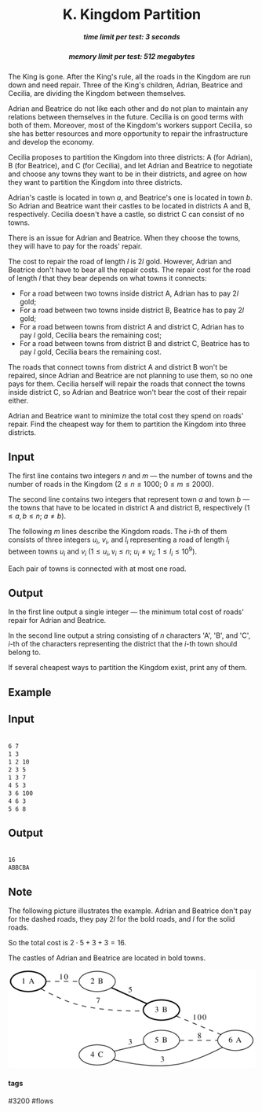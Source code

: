 <h1 style='text-align: center;'> K. Kingdom Partition</h1>

<h5 style='text-align: center;'>time limit per test: 3 seconds</h5>
<h5 style='text-align: center;'>memory limit per test: 512 megabytes</h5>

The King is gone. After the King's rule, all the roads in the Kingdom are run down and need repair. Three of the King's children, Adrian, Beatrice and Cecilia, are dividing the Kingdom between themselves.

Adrian and Beatrice do not like each other and do not plan to maintain any relations between themselves in the future. Cecilia is on good terms with both of them. Moreover, most of the Kingdom's workers support Cecilia, so she has better resources and more opportunity to repair the infrastructure and develop the economy. 

Cecilia proposes to partition the Kingdom into three districts: A (for Adrian), B (for Beatrice), and C (for Cecilia), and let Adrian and Beatrice to negotiate and choose any towns they want to be in their districts, and agree on how they want to partition the Kingdom into three districts.

Adrian's castle is located in town $a$, and Beatrice's one is located in town $b$. So Adrian and Beatrice want their castles to be located in districts A and B, respectively. Cecilia doesn't have a castle, so district C can consist of no towns.

There is an issue for Adrian and Beatrice. When they choose the towns, they will have to pay for the roads' repair.

The cost to repair the road of length $l$ is $2l$ gold. However, Adrian and Beatrice don't have to bear all the repair costs. The repair cost for the road of length $l$ that they bear depends on what towns it connects:

* For a road between two towns inside district A, Adrian has to pay $2l$ gold;
* For a road between two towns inside district B, Beatrice has to pay $2l$ gold;
* For a road between towns from district A and district C, Adrian has to pay $l$ gold, Cecilia bears the remaining cost;
* For a road between towns from district B and district C, Beatrice has to pay $l$ gold, Cecilia bears the remaining cost.

The roads that connect towns from district A and district B won't be repaired, since Adrian and Beatrice are not planning to use them, so no one pays for them. Cecilia herself will repair the roads that connect the towns inside district C, so Adrian and Beatrice won't bear the cost of their repair either.

Adrian and Beatrice want to minimize the total cost they spend on roads' repair. Find the cheapest way for them to partition the Kingdom into three districts.

## Input

The first line contains two integers $n$ and $m$ — the number of towns and the number of roads in the Kingdom ($2 \le n \le 1000$; $0 \le m \le 2000$).

The second line contains two integers that represent town $a$ and town $b$ — the towns that have to be located in district A and district B, respectively ($1 \le a, b \le n$; $a \ne b$).

The following $m$ lines describe the Kingdom roads. The $i$-th of them consists of three integers $u_i$, $v_i$, and $l_i$ representing a road of length $l_i$ between towns $u_i$ and $v_i$ ($1 \le u_i, v_i \le n$; $u_i \ne v_i$; $1 \le l_i \le 10^9$).

Each pair of towns is connected with at most one road.

## Output

In the first line output a single integer — the minimum total cost of roads' repair for Adrian and Beatrice.

In the second line output a string consisting of $n$ characters 'A', 'B', and 'C', $i$-th of the characters representing the district that the $i$-th town should belong to.

If several cheapest ways to partition the Kingdom exist, print any of them.

## Example

## Input


```

6 7
1 3
1 2 10
2 3 5
1 3 7
4 5 3
3 6 100
4 6 3
5 6 8

```
## Output


```

16
ABBCBA

```
## Note

The following picture illustrates the example. Adrian and Beatrice don't pay for the dashed roads, they pay $2l$ for the bold roads, and $l$ for the solid roads.

So the total cost is $2 \cdot 5 + 3 + 3 = 16$.

The castles of Adrian and Beatrice are located in bold towns.

 ![](images/b382111a38753d6c3a3c2f3ab9d0dbdb3225cbda.png) 

#### tags 

#3200 #flows 